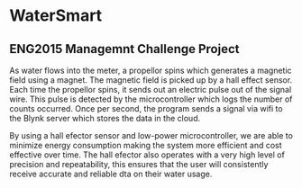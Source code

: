 # WaterSmart

## ENG2015 Managemnt Challenge Project

As water flows into the meter, a propellor spins which 
generates a magnetic field using a magnet. The magnetic field
is picked up by a hall effect sensor. Each time the propellor 
spins, it sends out an electric pulse out of the signal wire.
This pulse is detected by the microcontroller which 
logs the number of counts occurred. Once per second, 
the program sends a signal via wifi to the Blynk server 
which stores the data in the cloud. 

By using a hall efector sensor and low-power microcontroller, we are able to minimize energy consumption making the system more efficient and cost effective over time. The hall efector also operates with a very high level of precision and repeatability, this ensures that the user will consistently receive accurate and reliable dta on their water usage. 
